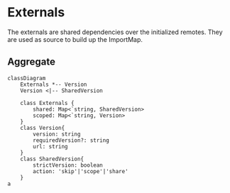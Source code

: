 
# Externals

The externals are shared dependencies over the initialized remotes. They are used as source to build up the ImportMap. 

## Aggregate

```mermaid
classDiagram
    Externals *-- Version
    Version <|-- SharedVersion

    class Externals {
        shared: Map<`string, SharedVersion>
        scoped: Map<`string, Version>
    }
    class Version{
        version: string
        requiredVersion?: string
        url: string
    }
    class SharedVersion{
        strictVersion: boolean
        action: 'skip'|'scope'|'share'
    }   
a

```